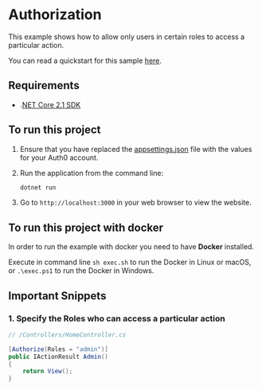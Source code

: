 # Authorization

This example shows how to allow only users in certain roles to access a particular action.

You can read a quickstart for this sample [here](https://auth0.com/docs/quickstart/webapp/aspnet-core/04-authorization). 

## Requirements

* .[NET Core 2.1 SDK](https://www.microsoft.com/net/download/core)

## To run this project

1. Ensure that you have replaced the [appsettings.json](Auth0WebSite/appsettings.json) file with the values for your Auth0 account.

2. Run the application from the command line:

    ```bash
    dotnet run
    ```

3. Go to `http://localhost:3000` in your web browser to view the website.

## To run this project with docker

In order to run the example with docker you need to have **Docker** installed.

Execute in command line `sh exec.sh` to run the Docker in Linux or macOS, or `.\exec.ps1` to run the Docker in Windows.

## Important Snippets

### 1. Specify the Roles who can access a particular action

```csharp
// /Controllers/HomeController.cs

[Authorize(Roles = "admin")]
public IActionResult Admin()
{
    return View();
}
```
